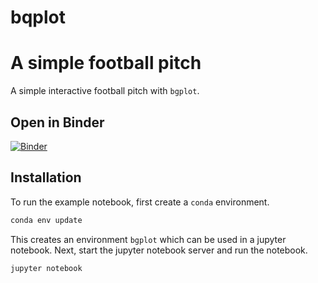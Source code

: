 # bqplot

# A simple football pitch
A simple interactive football pitch with `bgplot`. 

## Open in Binder
[![Binder](https://mybinder.org/badge_logo.svg)](https://mybinder.org/v2/gh/seidlr/bgplot-football-pitch/master?filepath=Pitch.ipynb)

## Installation
To run the example notebook, first create a `conda` environment.
```bash
conda env update
```
This creates an environment `bgplot` which can be used in a jupyter notebook.
Next, start the jupyter notebook server and run the notebook.
```bash
jupyter notebook
```